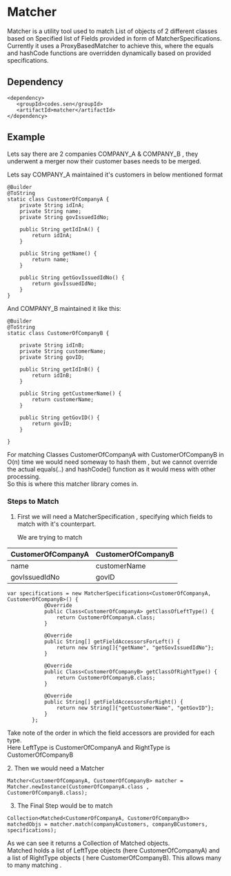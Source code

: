 Matcher
=======

Matcher is a utility tool used to match List of objects of 2 different classes based on Specified list of Fields provided in form of MatcherSpecifications.<br/>
Currently it uses a ProxyBasedMatcher to achieve this, where the equals and hashCode functions are overridden dynamically based on provided specifications.

Dependency
----------

````
<dependency>
   <groupId>codes.sen</groupId>
   <artifactId>matcher</artifactId>
</dependency>
````

Example
-------
Lets say there are 2 companies COMPANY_A & COMPANY_B ,  they underwent a merger now their customer bases needs to be merged.</br>

Lets say COMPANY_A maintained it's customers in below mentioned format

````
@Builder
@ToString
static class CustomerOfCompanyA {
    private String idInA;
    private String name;
    private String govIssuedIdNo;

    public String getIdInA() {
        return idInA;
    }

    public String getName() {
        return name;
    }

    public String getGovIssuedIdNo() {
        return govIssuedIdNo;
    }
}
````
And COMPANY_B maintained it like this:

````
@Builder
@ToString
static class CustomerOfCompanyB {

    private String idInB;
    private String customerName;
    private String govID;

    public String getIdInB() {
        return idInB;
    }

    public String getCustomerName() {
        return customerName;
    }

    public String getGovID() {
        return govID;
    }

}
````
For matching Classes CustomerOfCompanyA with CustomerOfCompanyB in O(n) time we would need someway to hash them , but we cannot override the actual equals(..) and hashCode() function as it would mess with other processing.<br/>
So this is where this matcher library comes in.</br>
<p/>

### Steps to Match
1. First we will need a MatcherSpecification ,  specifying which fields to match with it's counterpart.

    We are trying to match

| CustomerOfCompanyA   |CustomerOfCompanyB |
| ------------------ | ---------------- |
| name | customerName  |
| govIssuedIdNo | govID  |

````
var specifications = new MatcherSpecifications<CustomerOfCompanyA, CustomerOfCompanyB>() {
            @Override
            public Class<CustomerOfCompanyA> getClassOfLeftType() {
                return CustomerOfCompanyA.class;
            }

            @Override
            public String[] getFieldAccessorsForLeft() {
                return new String[]{"getName", "getGovIssuedIdNo"};
            }

            @Override
            public Class<CustomerOfCompanyB> getClassOfRightType() {
                return CustomerOfCompanyB.class;
            }

            @Override
            public String[] getFieldAccessorsForRight() {
                return new String[]{"getCustomerName", "getGovID"};
            }
        };
````
Take note of the order in which the field accessors are provided for each type.</br>
Here LeftType is CustomerOfCompanyA  and RightType is CustomerOfCompanyB</br>

<p/>
2.  Then we would need a Matcher

````
Matcher<CustomerOfCompanyA, CustomerOfCompanyB> matcher =  Matcher.newInstance(CustomerOfCompanyA.class , CustomerOfCompanyB.class);
````

3. The Final Step would be to match 

````
Collection<Matched<CustomerOfCompanyA, CustomerOfCompanyB>> matchedObjs = matcher.match(companyACustomers, companyBCustomers, specifications);
````

As we can see it returns a Collection of Matched objects.</br>
Matched holds a list of LeftType objects (here CustomerOfCompanyA) and a list of RightType objects ( here CustomerOfCompanyB). This allows many to many matching .


























